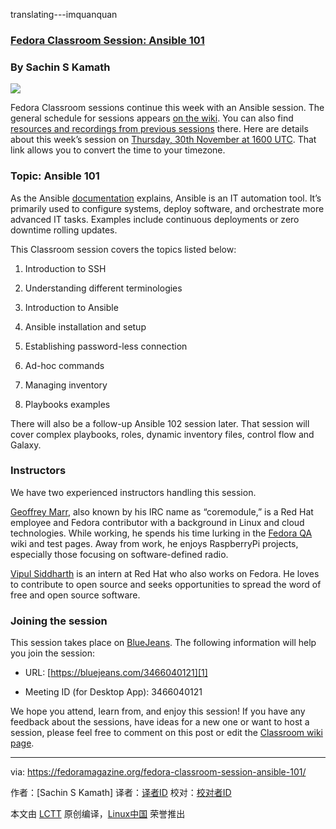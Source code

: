 translating---imquanquan

### [Fedora Classroom Session: Ansible 101][2]

### By Sachin S Kamath

![](https://fedoramagazine.org/wp-content/uploads/2017/07/fedora-classroom-945x400.jpg)

Fedora Classroom sessions continue this week with an Ansible session. The general schedule for sessions appears [on the wiki][3]. You can also find [resources and recordings from previous sessions][4] there. Here are details about this week’s session on [Thursday, 30th November at 1600 UTC][5]. That link allows you to convert the time to your timezone.

### Topic: Ansible 101

As the Ansible [documentation][6] explains, Ansible is an IT automation tool. It’s primarily used to configure systems, deploy software, and orchestrate more advanced IT tasks. Examples include continuous deployments or zero downtime rolling updates.

This Classroom session covers the topics listed below:

1.  Introduction to SSH

2.  Understanding different terminologies

3.  Introduction to Ansible

4.  Ansible installation and setup

5.  Establishing password-less connection

6.  Ad-hoc commands

7.  Managing inventory

8.  Playbooks examples

There will also be a follow-up Ansible 102 session later. That session will cover complex playbooks, roles, dynamic inventory files, control flow and Galaxy.

### Instructors

We have two experienced instructors handling this session.

[Geoffrey Marr][7], also known by his IRC name as “coremodule,” is a Red Hat employee and Fedora contributor with a background in Linux and cloud technologies. While working, he spends his time lurking in the [Fedora QA][8] wiki and test pages. Away from work, he enjoys RaspberryPi projects, especially those focusing on software-defined radio.

[Vipul Siddharth][9] is an intern at Red Hat who also works on Fedora. He loves to contribute to open source and seeks opportunities to spread the word of free and open source software.

### Joining the session

This session takes place on [BlueJeans][10]. The following information will help you join the session:

*   URL: [https://bluejeans.com/3466040121][1]

*   Meeting ID (for Desktop App):  3466040121

We hope you attend, learn from, and enjoy this session! If you have any feedback about the sessions, have ideas for a new one or want to host a session, please feel free to comment on this post or edit the [Classroom wiki page][11].

--------------------------------------------------------------------------------

via: https://fedoramagazine.org/fedora-classroom-session-ansible-101/

作者：[Sachin S Kamath]
译者：[译者ID](https://github.com/译者ID)
校对：[校对者ID](https://github.com/校对者ID)

本文由 [LCTT](https://github.com/LCTT/TranslateProject) 原创编译，[Linux中国](https://linux.cn/) 荣誉推出

[1]:https://bluejeans.com/3466040121
[2]:https://fedoramagazine.org/fedora-classroom-session-ansible-101/
[3]:https://fedoraproject.org/wiki/Classroom
[4]:https://fedoraproject.org/wiki/Classroom#Previous_Sessions
[5]:https://www.timeanddate.com/worldclock/fixedtime.html?msg=Fedora+Classroom+-+Ansible+101&iso=20171130T16&p1=%3A
[6]:http://docs.ansible.com/ansible/latest/index.html
[7]:https://fedoraproject.org/wiki/User:Coremodule
[8]:https://fedoraproject.org/wiki/QA
[9]:https://fedoraproject.org/wiki/User:Siddharthvipul1
[10]:https://www.bluejeans.com/downloads
[11]:https://fedoraproject.org/wiki/Classroom
